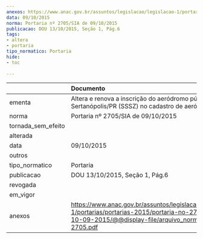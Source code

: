 ```yaml
---
anexos: https://www.anac.gov.br/assuntos/legislacao/legislacao-1/portarias/portarias-2015/portaria-no-2705-sia-de-10-09-2015/@@display-file/arquivo_norma/PA2015-2705.pdf
data: 09/10/2015
norma: Portaria nº 2705/SIA de 09/10/2015
publicacao: DOU 13/10/2015, Seção 1, Pág.6
tags:
- altera
- portaria
tipo_normatico: Portaria
hide: 
- toc 
 
---
```


|                    | Documento                                                                                                                                                         |
|:-------------------|:------------------------------------------------------------------------------------------------------------------------------------------------------------------|
| ementa             | Altera e renova a inscrição do aeródromo público de Sertanópolis/PR (SSSZ) no cadastro de aeródromos.                                                             |
| norma              | Portaria nº 2705/SIA de 09/10/2015                                                                                                                                |
| tornada_sem_efeito |                                                                                                                                                                   |
| alterada           |                                                                                                                                                                   |
| data               | 09/10/2015                                                                                                                                                        |
| outros             |                                                                                                                                                                   |
| tipo_normatico     | Portaria                                                                                                                                                          |
| publicacao         | DOU 13/10/2015, Seção 1, Pág.6                                                                                                                                    |
| revogada           |                                                                                                                                                                   |
| em_vigor           |                                                                                                                                                                   |
| anexos             | https://www.anac.gov.br/assuntos/legislacao/legislacao-1/portarias/portarias-2015/portaria-no-2705-sia-de-10-09-2015/@@display-file/arquivo_norma/PA2015-2705.pdf |